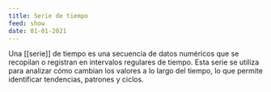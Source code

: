 ```yaml
---
title: Serie de tiempo
feed: show
date: 01-01-2021
---
```


Una [[serie]] de tiempo es una secuencia de datos numéricos que se recopilan o registran en intervalos regulares de tiempo. Esta serie se utiliza para analizar cómo cambian los valores a lo largo del tiempo, lo que permite identificar tendencias, patrones y ciclos. 
